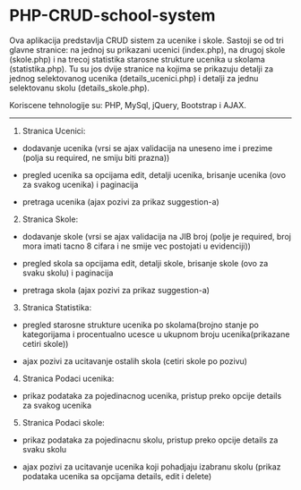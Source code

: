 
# PHP-CRUD-school-system

Ova aplikacija predstavlja CRUD sistem za ucenike i skole. Sastoji se od tri glavne stranice: na jednoj su prikazani ucenici (index.php), na drugoj skole (skole.php) i na trecoj statistika starosne strukture ucenika u skolama (statistika.php). 
Tu su jos dvije stranice na kojima se prikazuju detalji za jednog selektovanog ucenika (details_ucenici.php) i detalji za jednu selektovanu skolu (details_skole.php).

Koriscene tehnologije su: PHP, MySql, jQuery, Bootstrap i AJAX.

---------------------------------------------------------------------------------------------------------------------------

1. Stranica Ucenici:

- dodavanje ucenika (vrsi se ajax validacija na uneseno ime i prezime (polja su required, ne smiju biti prazna))

- pregled ucenika sa opcijama edit, detalji ucenika, brisanje ucenika (ovo za svakog ucenika) i paginacija

- pretraga ucenika (ajax pozivi za prikaz suggestion-a)


2. Stranica Skole:

- dodavanje skole (vrsi se ajax validacija na JIB broj (polje je required, broj mora imati tacno 8 cifara i ne smije vec postojati u evidenciji))

- pregled skola sa opcijama edit, detalji skole, brisanje skole (ovo za svaku skolu) i paginacija

- pretraga skola (ajax pozivi za prikaz suggestion-a)


3. Stranica Statistika:

- pregled starosne strukture ucenika po skolama(brojno stanje po kategorijama i procentualno ucesce u ukupnom broju ucenika(prikazane cetiri skole))

- ajax pozivi za ucitavanje ostalih skola (cetiri skole po pozivu)


4. Stranica Podaci ucenika:

- prikaz podataka za pojedinacnog ucenika, pristup preko opcije details za svakog ucenika


5. Stranica Podaci skole:

- prikaz podataka za pojedinacnu skolu, pristup preko opcije details za svaku skolu

- ajax pozivi za ucitavanje ucenika koji pohadjaju izabranu skolu (prikaz podataka ucenika sa opcijama details, edit i delete)


